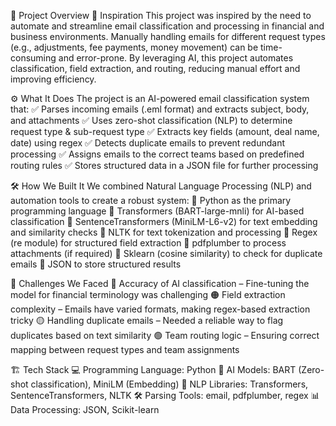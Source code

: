 📌 Project Overview
🌟 Inspiration
This project was inspired by the need to automate and streamline email classification and processing in financial and business environments. Manually handling emails for different request types (e.g., adjustments, fee payments, money movement) can be time-consuming and error-prone. By leveraging AI, this project automates classification, field extraction, and routing, reducing manual effort and improving efficiency.

⚙️ What It Does
The project is an AI-powered email classification system that:
✅ Parses incoming emails (.eml format) and extracts subject, body, and attachments
✅ Uses zero-shot classification (NLP) to determine request type & sub-request type
✅ Extracts key fields (amount, deal name, date) using regex
✅ Detects duplicate emails to prevent redundant processing
✅ Assigns emails to the correct teams based on predefined routing rules
✅ Stores structured data in a JSON file for further processing

🛠️ How We Built It
We combined Natural Language Processing (NLP) and automation tools to create a robust system:
🔹 Python as the primary programming language
🔹 Transformers (BART-large-mnli) for AI-based classification
🔹 SentenceTransformers (MiniLM-L6-v2) for text embedding and similarity checks
🔹 NLTK for text tokenization and processing
🔹 Regex (re module) for structured field extraction
🔹 pdfplumber to process attachments (if required)
🔹 Sklearn (cosine similarity) to check for duplicate emails
🔹 JSON to store structured results

🚧 Challenges We Faced
🔴 Accuracy of AI classification – Fine-tuning the model for financial terminology was challenging
🟠 Field extraction complexity – Emails have varied formats, making regex-based extraction tricky
🟡 Handling duplicate emails – Needed a reliable way to flag duplicates based on text similarity
🟢 Team routing logic – Ensuring correct mapping between request types and team assignments

🏗️ Tech Stack
💻 Programming Language: Python
🤖 AI Models: BART (Zero-shot classification), MiniLM (Embedding)
📜 NLP Libraries: Transformers, SentenceTransformers, NLTK
🛠️ Parsing Tools: email, pdfplumber, regex
📊 Data Processing: JSON, Scikit-learn
